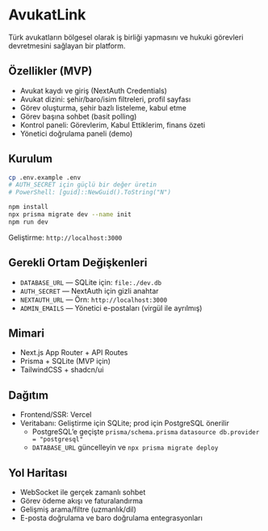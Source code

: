 # AvukatLink

Türk avukatların bölgesel olarak iş birliği yapmasını ve hukuki görevleri devretmesini sağlayan bir platform.

## Özellikler (MVP)
- Avukat kaydı ve giriş (NextAuth Credentials)
- Avukat dizini: şehir/baro/isim filtreleri, profil sayfası
- Görev oluşturma, şehir bazlı listeleme, kabul etme
- Görev başına sohbet (basit polling)
- Kontrol paneli: Görevlerim, Kabul Ettiklerim, finans özeti
- Yönetici doğrulama paneli (demo)

## Kurulum
```bash
cp .env.example .env
# AUTH_SECRET için güçlü bir değer üretin
# PowerShell: [guid]::NewGuid().ToString("N")

npm install
npx prisma migrate dev --name init
npm run dev
```

Geliştirme: `http://localhost:3000`

## Gerekli Ortam Değişkenleri
- `DATABASE_URL` — SQLite için: `file:./dev.db`
- `AUTH_SECRET` — NextAuth için gizli anahtar
- `NEXTAUTH_URL` — Örn: `http://localhost:3000`
- `ADMIN_EMAILS` — Yönetici e-postaları (virgül ile ayrılmış)

## Mimari
- Next.js App Router + API Routes
- Prisma + SQLite (MVP için)
- TailwindCSS + shadcn/ui

## Dağıtım
- Frontend/SSR: Vercel
- Veritabanı: Geliştirme için SQLite; prod için PostgreSQL önerilir
  - PostgreSQL’e geçişte `prisma/schema.prisma` `datasource db.provider = "postgresql"`
  - `DATABASE_URL` güncelleyin ve `npx prisma migrate deploy`

## Yol Haritası
- WebSocket ile gerçek zamanlı sohbet
- Görev ödeme akışı ve faturalandırma
- Gelişmiş arama/filtre (uzmanlık/dil)
- E-posta doğrulama ve baro doğrulama entegrasyonları
